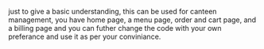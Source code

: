 just to give a basic understanding, this can be used for canteen management, you have home page, a menu page, order and cart page, and a billing page and you can futher change the code with your own preferance and use it as per your conviniance.
